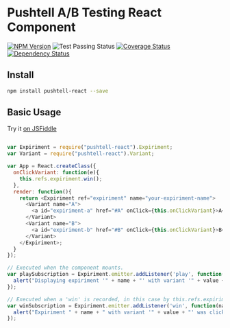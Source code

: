 # Pushtell A/B Testing React Component

[![NPM Version](https://badge.fury.io/js/pushtell-react.svg)](https://www.npmjs.com/package/pushtell-react)
![Test Passing Status](https://circleci.com/gh/pushtell/react.svg?style=shield&circle-token=:circle-token)
[![Coverage Status](https://coveralls.io/repos/pushtell/react/badge.svg?branch=master&service=github)](https://coveralls.io/github/pushtell/react?branch=master)
[![Dependency Status](https://david-dm.org/olahol/react-ab.svg)](https://david-dm.org/pushtell/react)

## Install

```bash
npm install pushtell-react --save
```

## Basic Usage

Try it [on JSFiddle](https://jsfiddle.net/pushtell/m14qvy7r/)

```js

var Expiriment = require("pushtell-react").Expiriment;
var Variant = require("pushtell-react").Variant;

var App = React.createClass({
  onClickVariant: function(e){
    this.refs.expiriment.win();
  },
  render: function(){
    return <Expiriment ref="expiriment" name="your-expiriment-name">
      <Variant name="A">
        <a id="expiriment-a" href="#A" onClick={this.onClickVariant}>A</a>
      </Variant>
      <Variant name="B">
        <a id="expiriment-b" href="#B" onClick={this.onClickVariant}>B</a>
      </Variant>
    </Expiriment>;
  }
});

// Executed when the component mounts.
var playSubscription = Expiriment.emitter.addListener('play', function(name, value){
  alert("Displaying expiriment '" + name + "' with variant '" + value + "'");
});

// Executed when a 'win' is recorded, in this case by this.refs.expiriment.win();
var winSubscription = Expiriment.emitter.addListener('win', function(name, value){
  alert("Expiriment " + name + " with variant '" + value + "' was clicked on.");
});

```

